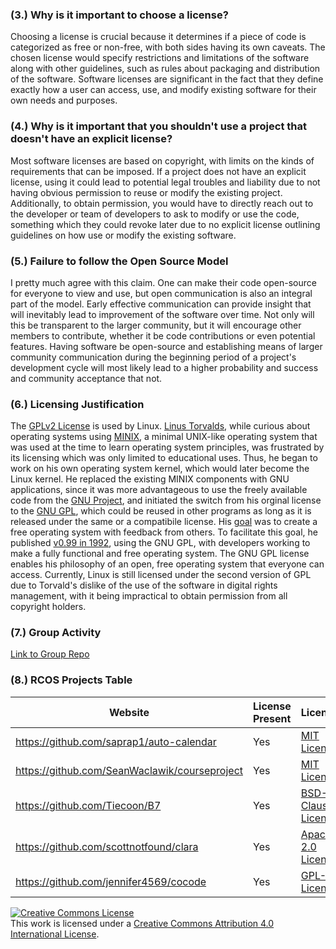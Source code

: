 ### (3.) Why is it important to choose a license?
Choosing a license is crucial because it determines if a piece of code is categorized as free or non-free, with both sides having its own caveats. The chosen license would specify restrictions and limitations of the software along with other guidelines, such as rules about packaging and distribution of the software. Software licenses are significant in the fact that they define exactly how a user can access, use, and modify existing software for their own needs and purposes.
### (4.) Why is it important that you shouldn't use a project that doesn't have an explicit license?
Most software licenses are based on copyright, with limits on the kinds of requirements that can be imposed. If a project does not have an explicit license, using it could lead to potential legal troubles and liability due to not having obvious permission to reuse or modify the existing project. Additionally, to obtain permission, you would have to directly reach out to the developer or team of developers to ask to modify or use the code, something which they could revoke later due to no explicit license outlining guidelines on how use or modify the existing software.
### (5.) Failure to follow the Open Source Model
I pretty much agree with this claim. One can make their code open-source for everyone to view and use, but open communication is also an integral part of the model. Early effective communication can provide insight that will inevitably lead to improvement of the software over time. Not only will this be transparent to the larger community, but it will encourage other members to contribute, whether it be code contributions or even potential features. Having software be open-source and establishing means of larger community communication during the beginning period of a project's development cycle will most likely lead to a higher probability and success and community acceptance that not.
### (6.) Licensing Justification
The [GPLv2 License](https://en.wikipedia.org/wiki/GNU_General_Public_License#Version_2) is used by Linux. [Linus Torvalds](https://en.wikipedia.org/wiki/Linus_Torvalds), while curious about operating systems using [MINIX](https://en.wikipedia.org/wiki/Minix), a minimal UNIX-like operating system that was used at the time to learn operating system principles, was frustrated by its licensing which was only limited to educational uses. Thus, he began to work on his own operating system kernel, which would later become the Linux kernel. He replaced the existing MINIX components with GNU applications, since it was more advantageous to use the freely available code from the [GNU Project](https://en.wikipedia.org/wiki/GNU_Project), and initiated the switch from his orginal license to the [GNU GPL](https://en.wikipedia.org/wiki/GNU_General_Public_License), which could be reused in other programs as long as it is released under the same or a compatibile license. His [goal](https://en.wikipedia.org/wiki/History_of_Linux#The_creation_of_Linux) was to create a free operating system with feedback from others. To facilitate this goal, he published [v0.99 in 1992](https://en.wikipedia.org/wiki/History_of_Linux#Linux_under_the_GNU_GPL), using the GNU GPL, with developers working to make a fully functional and free operating system. The GNU GPL license enables his philosophy of an open, free operating system that everyone can access. Currently, Linux is still licensed under the second version of GPL due to Torvald's dislike of the use of the software in digital rights management, with it being impractical to obtain permission from all copyright holders.
### (7.) Group Activity
[Link to Group Repo](https://github.com/brandon-red/SomeFramework)
### (8.) RCOS Projects Table
Website | License Present | License
---------|:----------|:-------
https://github.com/saprap1/auto-calendar | Yes | [MIT License](https://en.wikipedia.org/wiki/MIT_License)
https://github.com/SeanWaclawik/courseproject | Yes | [MIT License](https://en.wikipedia.org/wiki/MIT_License)
https://github.com/Tiecoon/B7 | Yes | [BSD-2-Clause License](https://en.wikipedia.org/wiki/BSD_licenses#2-clause_license_(%22Simplified_BSD_License%22_or_%22FreeBSD_License%22))
https://github.com/scottnotfound/clara | Yes | [Apache-2.0 License](https://en.wikipedia.org/wiki/Apache_License#Apache_License_2.0)
https://github.com/jennifer4569/cocode | Yes | [GPL-3.0 License](https://en.wikipedia.org/wiki/GNU_General_Public_License#Version_3)

<a rel="license" href="http://creativecommons.org/licenses/by/4.0/"><img alt="Creative Commons License" style="border-width:0" src="https://i.creativecommons.org/l/by/4.0/88x31.png" /></a><br />This work is licensed under a <a rel="license" href="http://creativecommons.org/licenses/by/4.0/">Creative Commons Attribution 4.0 International License</a>.
